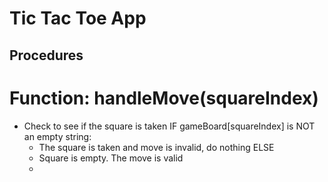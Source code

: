 # Tic Tac Toe App

## Procedures

# Function: handleMove(squareIndex)
- Check to see if the square is taken
IF gameBoard[squareIndex] is NOT an empty string:
    - The square is taken and move is invalid, do nothing
ELSE
    - Square is empty. The move is valid
    - 
